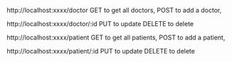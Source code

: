 http://localhost:xxxx/doctor 
    GET to get all doctors,
    POST to add a doctor,

http://localhost:xxxx/doctor/:id
    PUT to update
    DELETE to delete

http://localhost:xxxx/patient 
    GET to get all patients,
    POST to add a patient,

http://localhost:xxxx/patient/:id
    PUT to update
    DELETE to delete


